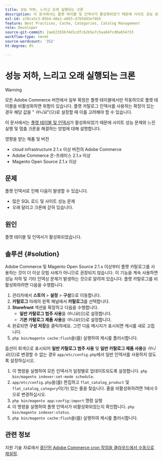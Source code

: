 ```yaml
---
title: 성능 저하, 느리고 오래 실행되는 크론
description: 이 문서에서는 플랫 테이블 및 인덱서가 활성화되었기 때문에 사이트 성능 문제와 느린 실행 및 멈춤 크론을 해결하는 방법에 대해 설명합니다.
exl-id: a78ca3c3-85b4-40a1-a693-4703dd3ef4b5
feature: Best Practices, Cache, Categories, Catalog Management
role: Developer
source-git-commit: 2aeb2355b74d1cdfc62b5e7c5aa04fcd0a654733
workflow-type: tm+mt
source-wordcount: '352'
ht-degree: 0%

---
```


# 성능 저하, 느리고 오래 실행되는 크론

>[!WARNING]
>
>모든 Adobe Commerce 버전에서 일부 확장은 플랫 테이블에서만 작동하므로 플랫 테이블을 비활성화하면 위험이 있습니다. 플랫 카탈로그 인덱서를 사용하는 확장이 있는 경우 해당 값을 &quot; *아니요*&quot;(으)로 설정할 때 이를 고려해야 할 수 있습니다.

이 문서에서는 [플랫 테이블 및 인덱서](https://experienceleague.adobe.com/en/docs/commerce-admin/catalog/catalog/catalog-flat)가 활성화되었기 때문에 사이트 성능 문제와 느린 실행 및 멈춤 크론을 해결하는 방법에 대해 설명합니다.

영향을 받는 제품 및 버전

* cloud infrastructure 2.1.x 이상 버전의 Adobe Commerce
* Adobe Commerce 온-프레미스 2.1.x 이상
* Magento Open Source 2.1.x 이상

## 문제

플랫 인덱서로 인해 다음이 발생할 수 있습니다.

* 많은 SQL 로드 및 사이트 성능 문제
* 오래 달리고 크론에 갇혀 있습니다.

## 원인

플랫 테이블 및 인덱서가 활성화되었습니다.

## 솔루션 {#solution}

Adobe Commerce 및 Magento Open Source 2.1.x 이상부터 플랫 카탈로그를 사용하는 것이 더 이상 모범 사례가 아니므로 권장되지 않습니다. 이 기능을 계속 사용하면 성능 저하 및 기타 인덱싱 문제가 발생하는 것으로 알려져 있습니다. 플랫 카탈로그를 비활성화하려면 다음을 수행합니다.

1. 관리자에서 **스토어** > **설정** > **구성**&#x200B;으로 이동합니다.
1. **카탈로그** 아래의 왼쪽 패널에서 **카탈로그**&#x200B;를 선택합니다.
1. **Storefront** 섹션을 확장하고 다음을 수행합니다.
   * **일반 카탈로그 범주 사용**&#x200B;을 *아니요*(으)로 설정합니다.
   * **기본 카탈로그 제품 사용**&#x200B;을 *아니요*(으)로 설정합니다.
1. 완료되면 **구성 저장**&#x200B;을 클릭하세요. 그런 다음 메시지가 표시되면 캐시를 새로 고칩니다.
1. `php bin/magento cache:flush`을(를) 실행하여 캐시를 플러시합니다.

옵션이 회색으로 표시되어 **일반 카탈로그 범주 사용** 및 **일반 카탈로그 제품 사용**&#x200B;을 *아니요*(으)로 변경할 수 없는 경우 `app/etc/config.php`에서 일반 인덱서를 사용하지 않도록 설정하십시오.

1. 이 명령을 실행하여 모든 인덱서가 일정별로 업데이트되도록 설정합니다. `php bin/magento indexer:set-mode schedule`.
1. `app/etc/config.php`을(를) 편집하고 `flat_catalog_product` 및 `flat_catalog_category`이(가) 있는 줄을 찾습니다. 줄을 비활성화하려면 1에서 0으로 변경하십시오.
1. `php bin/magento app:config:import` 명령 실행
1. 이 명령을 실행하여 플랫 인덱서가 비활성화되었는지 확인합니다. `php        bin/magento indexer:status`.
1. `php bin/magento cache:flush`을(를) 실행하여 캐시를 플러시합니다.

## 관련 정보

지원 기술 자료에서 [중단된 Adobe Commerce cron 작업을 클라우드에서 수동으로 재설정](/help/how-to/general/reset-stuck-magento-cron-jobs-manually-on-cloud.md).

